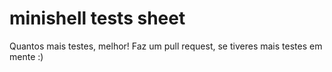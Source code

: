 # minishell tests sheet
Quantos mais testes, melhor! Faz um pull request, se tiveres mais testes em mente :) 
